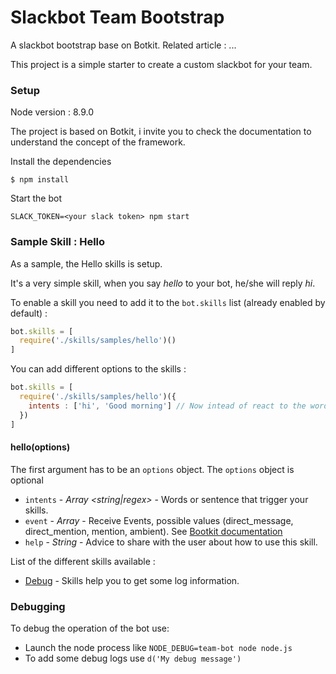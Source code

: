 # Slackbot Team Bootstrap
A slackbot bootstrap base on Botkit. Related article : ...

This project is a simple starter to create a custom slackbot for your team.

### Setup

Node version  : 8.9.0

The project is based on Botkit, i invite you to check the documentation to understand the concept of the framework.

Install the dependencies

```
$ npm install
``` 

Start the bot

```
SLACK_TOKEN=<your slack token> npm start
```

### Sample Skill : Hello

As a sample, the Hello skills is setup.

It's a very simple skill, when you say *hello* to your bot, he/she will reply *hi*.

To enable a skill you need to add it to the `bot.skills` list (already enabled by default) :

```javascript
bot.skills = [
  require('./skills/samples/hello')()
]
```

You can add different options to the skills :

```javascript
bot.skills = [
  require('./skills/samples/hello')({
    intents : ['hi', 'Good morning'] // Now intead of react to the word Hello, the bot will react to the word Hi and Good morning
  })
]
```
#### hello(options)
The first argument has to be an `options` object. The `options` object is optional

* `intents` - *Array \<string|regex\>* - Words or sentence that trigger your skills.
* `event` - *Array<string>* - Receive Events, possible values (direct_message, direct_mention, mention, ambient). See [Bootkit documentation](https://github.com/howdyai/botkit/blob/master/docs/readme-slack.md#L386)
* `help` - *String* - Advice to share with the user about how to use this skill.

List of the different skills available :

 * [Debug](#) - Skills help you to get some log information.

### Debugging

To debug the operation of the bot use:

* Launch the node process like `NODE_DEBUG=team-bot node node.js`
* To add some debug logs use `d('My debug message')`

